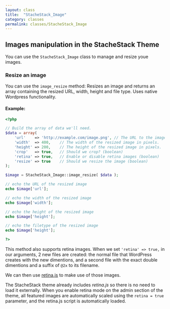 ```yaml
---
layout: class
title:  "StacheStack_Image"
category: classes
permalink: classes/StacheStack_Image
---
```


## Images manipulation in the StacheStack Theme

You can use the `StacheStack_Image` class to manage and resize youe images.


### Resize an image

You can use the `image_resize` method:
Resizes an image and returns an array containing the resized URL, width, height and file type. Uses native Wordpress functionality.

#### Example:

```php
<?php

// Build the array of data we'll need.
$data = array(
	'url'    => 'http://example.com/image.png', // The URL to the image
	'width'  => 400,	// The width of the resized image in pixels.
	'height' => 200,	// The height of the resized image in pixels.
	'crop'   => true,	// Should we crop? (boolean)
	'retina' => true,	// Enable or disable retina images (boolean)
	'resize' => true	// Should we resize the image (boolean)
);

$image = StacheStack_Image::image_resize( $data );

// echo the URL of the resized image
echo $image['url'];

// echo the width of the resized image
echo $image['width'];

// echo the height of the resized image
echo $image['height'];

// echo the filetype of the resized image
echo $image['height'];

?>
```

This method also supports retina images.
When we set `'retina' => true,` in our arguments, 2 new files are created: the normal file that WordPress creates with the new dimentions, and a second file with the exact double dimentions and a suffix of `@2x` to its filename.

We can then use [retina.js](http://retinajs.com/) to make use of those images.

The StacheStack theme already includes *retina.js* so there is no need to load it externally.
When you enable retina mode on the admin section of the theme, all featured images are automatically scaled using the `retina = true` parameter, and the retina.js script is automatically loaded.

